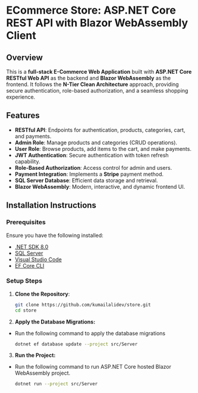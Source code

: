 # ECommerce Store: ASP.NET Core REST API with Blazor WebAssembly Client

## Overview
This is a **full-stack E-Commerce Web Application** built with **ASP.NET Core RESTful Web API** as the backend and **Blazor WebAssembly** as the frontend. It follows the **N-Tier Clean Architecture** approach, providing secure authentication, role-based authorization, and a seamless shopping experience.

## Features
- **RESTful API**: Endpoints for authentication, products, categories, cart, and payments.
- **Admin Role**: Manage products and categories (CRUD operations).
- **User Role**: Browse products, add items to the cart, and make payments.
- **JWT Authentication**: Secure authentication with token refresh capability.
- **Role-Based Authorization**: Access control for admin and users.
- **Payment Integration**: Implements a **Stripe** payment method.
- **SQL Server Database**: Efficient data storage and retrieval.
- **Blazor WebAssembly**: Modern, interactive, and dynamic frontend UI.

## Installation Instructions

### **Prerequisites**
Ensure you have the following installed:
- [.NET SDK 8.0](https://dotnet.microsoft.com/download/dotnet)
- [SQL Server](https://www.microsoft.com/en-us/sql-server/sql-server-downloads)
- [Visual Studio Code](https://code.visualstudio.com/)
- [EF Core CLI](https://docs.microsoft.com/en-us/ef/core/cli/dotnet)

### **Setup Steps**

1. **Clone the Repository**:
   ```sh
   git clone https://github.com/kumailalidev/store.git
   cd store
   ```

2. **Apply the Database Migrations:**
- Run the following command to apply the database migrations
    ```sh
    dotnet ef database update --project src/Server
    ```

3. **Run the Project:**
- Run the following command to run ASP.NET Core hosted Blazor WebAssembly project.
    ```sh
    dotnet run --project src/Server
    ```